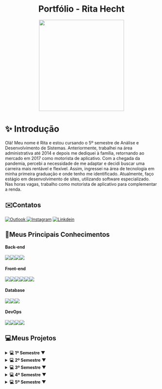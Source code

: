 <h1 align="center">Portfólio - Rita Hecht</h1>
<div align="center"><img src="https://github.com/ritahecht/Portifolio-RitaHecht/assets/89950512/a1ba4a33-4d6c-474e-a880-093442067f41" width="280" height="300"/></div>

# ✨ Introdução

Olá! Meu nome é Rita e estou cursando o 5º semestre de Análise e Desenvolvimento de Sistemas. Anteriormente, trabalhei na área administrativa até 2014 e depois me dediquei à família, retornando ao mercado em 2017 como motorista de aplicativo. Com a chegada da pandemia, percebi a necessidade de me adaptar e decidi buscar uma carreira mais rentável e flexível. Assim, ingressei na área de tecnologia em minha primeira graduação e onde tenho me identificado. Atualmente, faço estágio em desenvolvimento de sites, utilizando software especializado. Nas horas vagas, trabalho como motorista de aplicativo para complementar a renda.


## ✉️Contatos

<a href = "mailto:rita.hecht@outlook.com">![Outlook](https://img.shields.io/badge/Microsoft_Outlook-0078D4?style=for-the-badge&logo=microsoft-outlook&logoColor=white)
[![Instagram](https://img.shields.io/badge/Instagram-E4405F?style=for-the-badge&logo=instagram&logoColor=white)](https://www.instagram.com/rita_hecht/)
[![Linkdein](https://img.shields.io/badge/LinkedIn-0077B5?style=for-the-badge&logo=linkedin&logoColor=white)]()


<h2 align="left">📑Meus Principais Conhecimentos</h3>
<h4 align="left">Back-end</h4>
<div style="display: flex; align-items: center;">
    <img src="https://img.shields.io/badge/Node%20js-339933?style=for-the-badge&logo=nodedotjs&logoColor=white">
    <img src="https://img.shields.io/badge/Python-FFD43B?style=for-the-badge&logo=python&logoColor=blue">
    <img src="https://img.shields.io/badge/TypeScript-007ACC?style=for-the-badge&logo=typescript&logoColor=white">
    <img src="https://img.shields.io/badge/Java-007396?style=for-the-badge&logo=java&logoColor=white">
</div>

<h4 align="left">Front-end</h4>  
<div style="display: flex; align-items: center;">
 <img src="https://img.shields.io/badge/HTML5-E34F26?style=for-the-badge&logo=html5&logoColor=white" target="_blank">
 <img src="https://img.shields.io/badge/CSS3-1572B6?style=for-the-badge&logo=css3&logoColor=white" target="_blank">
 <img src="https://img.shields.io/badge/JavaScript-323330?style=for-the-badge&logo=javascript&logoColor=F7DF1E" target="_blank">
 <img src="https://img.shields.io/badge/Bootstrap-563D7C?style=for-the-badge&logo=bootstrap&logoColor=white" target="_blank">
 <img src="https://img.shields.io/badge/React-20232A?style=for-the-badge&logo=react&logoColor=61DAFB" target="_blank">
 <img src="https://img.shields.io/badge/React_Native-20232A?style=for-the-badge&logo=react&logoColor=61DAFB" target="_blank">  
</div>

<h4 align="left">Database</h4> 
<div style="display: flex; align-items: center;">
 <img src="https://img.shields.io/badge/MongoDB-4EA94B?style=for-the-badge&logo=mongodb&logoColor=white" target="_blank">
 <img src="https://img.shields.io/badge/MySQL-005C84?style=for-the-badge&logo=mysql&logoColor=white" target="_blank">
 <img src="https://img.shields.io/badge/MariaDB-003545?style=for-the-badge&logo=mariadb&logoColor=white" target="_blank">
</div>

<h4 align="left">DevOps</h4>
<div style="display: flex; align-items: center;">
 <img src="https://img.shields.io/badge/Docker-2CA5E0?style=for-the-badge&logo=docker&logoColor=white">
 <img src="https://img.shields.io/badge/GIT-E44C30?style=for-the-badge&logo=git&logoColor=white" target="_blank">
 <img src="https://img.shields.io/badge/GitHub-100000?style=for-the-badge&logo=github&logoColor=white">
 <img src="https://img.shields.io/badge/Slack-4A154B?style=for-the-badge&logo=slack&logoColor=white">
</div>

## 💻Meus Projetos

<details>
    <summary>
        <b>💻 1º Semestre</b>
        <span style="cursor: pointer;">▼</span>
    </summary>
    <p><strong>Data:</strong> Agosto/2021</p>
    <p>Empresa Parceira: <a href='https://www.linkedin.com/school/fatecjessenvidal/'>FATEC São José dos Campos - SP</a><br>

A finalidade do projeto foi automatizar a clonagem de repositórios de trabalhos de API anteriores e futuros desenvolvidos pelos alunos da FATEC. Com isso, além de conferir domínio desses repositórios à instituição por meio do GitHub, esses projetos passaram a ser armazenados e disponibilizados ao público em geral por meio de uma página web administrada unicamente por profissionais ligados à FATEC e autorizados para tanto.

Obejetivo: Desenvolver um sistema com objetivo de armazenar e gerenciar projetos do github, evitando problemas como perda ou alterações de arquivos, possibilitando autonomia e controle total para instituição.

Para alcançar esse resultado, a equipe desenvolveu um script em Python responsável por automatizar a clonagem de repositórios GitHub de projetos anteriores da FATEC. Com a raspagem das URLs desses projetos, os repositórios são clonados e exibidos em uma página web construída com HTML, CSS e JavaScript, facilitando o acesso e a visualização dessas informações.

<div>
  <img src="https://github.com/ritahecht/Portfolio-RitaHecht/assets/89950512/e0eaac60-107f-43aa-81b1-9f173a4eeb52" width="300" height="200" style="display: inline-block;">
  <img src="https://github.com/ritahecht/Portifolio-RitaHecht/assets/89950512/28755152-1540-4532-9102-87ca63731332" width="300" height="200" style="display: inline-block;">
  <img src="https://github.com/ritahecht/Portfolio-RitaHecht/assets/89950512/534788ab-fe71-449a-87ab-ec9f39980175" width="300" height="200" style="display: inline-block;">
</div>

<p align='justify'>
Github <a href='https://github.com/meta-build/FATEC-Projects'>FATEC Projects</a> </p>

<h2 align='center'> Tecnologias Utilizadas</h2>
<div>
  <span>
    <img align="center" alt="HTML5" height="30" width="40" src="https://raw.githubusercontent.com/devicons/devicon/master/icons/html5/html5-original.svg">HTML</img>
  </span>
  <span>
    <ul>
      <li>
        <b>Utilizada para a estruturação da página web.</b>  
      </li>
    </ul>
  </span>
</div>
<br>
<div>
  <span>
    <img align="center" alt="CSS3" height="30" width="40" src="https://raw.githubusercontent.com/devicons/devicon/master/icons/css3/css3-original.svg">CSS</img>
  </span>
  <span>
    <ul>
      <li>
        <b>Utilizada para a estilização da página web.</b>  
      </li>
    </ul>
  </span>
</div>
<br>
<div>
  <span>
    <img align="center" alt="Python" height="30" width="40" src="https://raw.githubusercontent.com/devicons/devicon/master/icons/python/python-original.svg">Python</img>
  </span>
  <span>
    <ul>
      <li>
        <b>Utilizada para a construção de gráficos e hospedagem utilizando Flask.</b>  
      </li>
    </ul>
  </span>
</div>

<h2 align='center'> Contribuições Pessoais</h2>

Neste projeto contribui com a parte de front-end, onde minha atuação girou em torno da parte visual das páginas, apoiando desde a prototipagem até a estruturação, com suas respectivas estilizações. Além de contribuir para o levantamento de requisitos necessários para a validações das entregas, bem como para documentação. 

Inicialmente tivemos dificuldades de comunicacao clara e para entender quais eram os requisitos a serem cumpridos dentro dos prazo pre definidos em relação às entregas. A adaptção a equipe, tecnologia e prazos foram meus principais desafios.

<h2>Hard Skills</h2>

1.	Programação em Python: Sei fazer com ajuda;
2.	Desenvolvimento Web (HTML/CSS): Sei fazer com auxílio de consultas;
3.	Controle de Versão (Git/GitHub): Sei fazer com autonomia;
4.	Organização de Dados: Sei fazer com autonomia;
5.	Criação de Protótipos Navegáveis com Figma: Sei fazer com autonomia;
6.	Conceitos iniciais de arquitetura de software: Sei fazer com ajuda;
7.	Conceitos aplicados de UX Designer: Sei fazer com ajuda.

<h2>Soft Skills</h2>
<p>
•	Trabalho em equipe – Equipe muito comunicativa e empenhada. Tentei interagir o máximo possível, colaborando e sendo pro-ativa, e identificando quais falhas de comunicação precisavamos melhorar para que a equipe pudesse desenvolver e compartilhar as experiências.</p><br>
<p>
•	Resolução de Problemas – Todas as fases do projeto tivemos que lidar com dificuldades técnicas e comportamentais, desenvolvendo habilidades sólidas de resolução, principalmente para identificar erros e otimizar processos. Para lidar com as demandas pessoais de cada um e para alinhar as dificuldades de cada integrante sem comprometer a qualidade da tomada de decisões e do desenvolvimento do projeto.</p><br>
<p>
•	Gerenciamento de Tempo – Precisamos nos organizar para lidar com várias tarefas, desde a criação até a entrega final, principalmente para definir prioridades e cumprir prazos previamente determinados.</p>
</p>
</details>


<details>
    <summary>
        <b>💻 2º Semestre</b>
        <span style="cursor: pointer;">▼</span>
    </summary>
    <p><strong>Data:</strong> Janeiro/2022</p>
    <p>Empresa Parceira: <a href='https://www.linkedin.com/company/pro4tech/'>Pro4Tech</a><br>

O propósito do projeto foi desenvolver um sistema de mensagens para centralizar a comunicação entre a empresa e seus clientes. A necessidade da empresa parceira de sistematizar e organizar as informações recebidas de clientes, essenciais para a eficácia dos serviços oferecidos.

O sistema possui o objetivo de melhorar a comunicação entre funcionário e cliente, além de apresentar uma interface que facilite a organização dos projetos e o andamento de suas atividades.

A solução foi elaborada utilizando Java para ambiente desktop, com o suporte de um banco de dados relacional desenvolvido em MySQL. Essa plataforma permite à empresa a comunicação direta e agrupada com clientes, facilitando o acesso e a gestão do histórico de comunicações e a produção de relatórios detalhados sobre essas interações.

<div>
  <img src="https://github.com/ritahecht/Portfolio-RitaHecht/assets/89950512/6a413e15-a422-4d85-bf72-3f0c6dc07b08" width="300" height="200" style="display: inline-block;">
  <img src="https://github.com/ritahecht/Portfolio-RitaHecht/assets/89950512/fe543aa0-c7a2-49c2-be25-9ebac1ec6b08" width="300" height="200" style="display: inline-block;">
  <img src="https://github.com/ritahecht/Portfolio-RitaHecht/assets/89950512/5080ecab-a4a3-46fd-a5a4-c7a85fadc878" width="300" height="200" style="display: inline-block;">
</div>


<p align='justify'>
Github <a href='https://github.com/meta-build/Pro4System'>Pro4Tech</a> </p>

<h2 align='center'> Tecnologias Utilizadas</h2>
<div>
  <span>
    <img align="center" alt="java" height="30" width="40" src="https://raw.githubusercontent.com/devicons/devicon/1119b9f84c0290e0f0b38982099a2bd027a48bf1/icons/java/java-original-wordmark.svg">JAVA</img>
  </span>
  <span>
    <ul>
      <li>
        <b>Utilizada para construir tanto o visual quanto a lógica por trás do funcionamento da aplicação desenvolvida.</b>  
      </li>
    </ul>
  </span>
</div>
<br>
<div>
  <span>
    <img align="center" alt="mysql" height="30" width="40" src="https://raw.githubusercontent.com/devicons/devicon/1119b9f84c0290e0f0b38982099a2bd027a48bf1/icons/mysql/mysql-original-wordmark.svg">MYSQL</img>
  </span>
  <span>
    <ul>
      <li>
        <b>Utilizada para armazenamento de dados.</b>  
      </li>
    </ul>
  </span>
</div>
<br>

<h2 align='center'> Contribuições Pessoais</h2>

Neste projeto tive a oportunidade de ser Product Owner, defini uma visão geral do produto, orientando o desenvolvimento e alinhando diretamente com cliente, para garantir todos seus requisitos. Exercendo comunicação eficaz entre o cliente e equipe de desenvolvimento.

Mantive e priorizei o backlog do produto e dos itens. Nas sprints, minha atuação foi focada na criação do backlog e das User Stories, validação dos requisitos e entrega de valor. Documentação e auxílio no desenvolvimento, devido a dificuldades encontradas durante o desenvolvimento e quase estourando prazo nas entregas.


<h2>Hard Skills</h2>

1.	Programação em Java: Sei fazer com ajuda;
2.	Modelagem de dados: Sei fazer com ajuda;
3.	Controle de Versão (Git/GitHub): Sei fazer com autonomia;
4.	Organização de Dados: Sei fazer com ajuda;
5.	Manuseio de banco de dados SQL: Sei fazer com auxílio de consultas;

<h2>Soft Skills</h2>
<p>
•	Comunicação – A comunicação clara e atenção nos requisitos, foram umas das principais atividades exercida. A ponte que tive que realizar ente cliente e equipe desenvolvedora foi um dos pilares mais importantes, para uma entrega que agregasse e atendesse o cliente e cumprisse os prazos. Na entrega decidimos implementar com chat de mensagens privado, onde seria um requisito de baixa prioridade, mas que agregaria valor ao projeto.</p><br>
<p>
•	Resolução de Problemas – Ao longo das sprints tive problemas com prazos, como exemplo na primeira sprint ocorreu de anteciparmos o desenvolvimento, porém na entrega seguimos uma linha de entrega da sprint em cima do prazo limite. Isso nos prejudicou na apresentação e nos requisitos acabamos que nao entregamos todas as telas , informadas ao cliente. Porém conseguimos entregar as telas de login e parceiros ja com backend dorando em todas as telas.<br>
<p>
•	Gerenciamento de Tempo – Este foi nosso maior desafio de escolher requisitos que primeiramente nos parecia simples, porém demandaram muito mais tempo excedendo a linha do ideal. Neste momento nas últimas horas de entrega solicitei a toda equipe que concentrasse neste requisito para que terminasse no prazo e pudéssemos entregar. Com esta força tarefa e empenho de todos apesar de uma linha nada ideal, conseguimos entregar no prazo. E o requisito de mensagens privadas agreagaram muito mais valor a entrega.</p></p>
</details>




<details>
    <summary>
        <b>💻 3º Semestre</b>
        <span style="cursor: pointer;">▼</span>
    </summary>
    <p><strong>Data:</strong> Agosto/2022</p>
    <p>Empresa Parceira: <a href='https://www.linkedin.com/company/trackcash/'>TrackCash</a><br>

O projeto proposto era desenvolver um software capaz de autorizar o acesso às informações de vendas dos clientes da empresa parceira TrackCash como API’s e planilhas de forma automatizada com intuito de otimizar o processo de reconciliação financeira.

<div>
  <img src="https://github.com/ritahecht/Portfolio-RitaHecht/assets/89950512/86f64300-6135-45ce-bcd4-bcb719ac23d6" width="300" height="200" style="display: inline-block;">
  <img src="https://github.com/ritahecht/Portfolio-RitaHecht/assets/89950512/de8bd18c-2bc7-49e8-a285-72d265807dc1" width="300" height="200" style="display: inline-block;">
  <img src="https://github.com/ritahecht/Portfolio-RitaHecht/assets/89950512/cda9865c-662b-47b1-82a5-f362984e41c3" width="300" height="200" style="display: inline-block;">
</div>

<p align='justify'>
Github <a href='https://github.com/TechForce-ADS/TrackCash'>TrackCash</a> </p>

<h2 align='center'> Tecnologias Utilizadas</h2>
<div>
  <span>
    <img align="center" alt="java" height="30" width="40" src="https://raw.githubusercontent.com/devicons/devicon/1119b9f84c0290e0f0b38982099a2bd027a48bf1/icons/java/java-original-wordmark.svg">JAVA</img>
  </span>
  <span>
    <ul>
      <li>
        <b>Utilizada para construir tanto o visual quanto a lógica por trás do funcionamento da aplicação desenvolvida.</b>  
      </li>
    </ul>
  </span>
</div>
<br>
<div>
  <span>
    <img align="center" alt="mysql" height="30" width="40" src="https://raw.githubusercontent.com/devicons/devicon/1119b9f84c0290e0f0b38982099a2bd027a48bf1/icons/mysql/mysql-original-wordmark.svg">MYSQL</img>
  </span>
  <span>
    <ul>
      <li>
        <b>Utilizada para armazenamento de dados.</b>  
      </li>
    </ul>
  </span>
</div>
<br>

<h2 align='center'> Contribuições Pessoais</h2>

Nesta API, tive a oportunidade me aprofundar na área de front-end. O que ampliou significativamente meu repertório. Ainda com dificuldade em entender a organização e desenvolvimento da equipe, fiz um CRUD que nao foi utilizado no projeto, porém me proporcionou uma visão mais ampla e agregou muito mais conhecimento. Além poder apoiar em alguns ajustes e acompanhar algumas integrações entre o front-end e o back-end, entendendo melhor como tornar as telas funcionais.


<h2>Hard Skills</h2>

1.	Programação em Java: Sei fazer com autonomia;
2.	Modelagem de dados: Sei fazer com ajuda;
3.	Controle de Versão (Git/GitHub): Sei fazer com autonomia;
4.	Organização de Dados: Sei fazer com ajuda;
5.	Manuseio de banco de dados SQL: Sei fazer com auxílio de consultas;



<h2>Soft Skills</h2>
<p>
•	Comunicação – Devido a mudança de equipe tive muitos problemas com comunicação, a falta de profissionalismo de alguns membros da equipe me fizeram não compartilha dificuldades em entender o código e com isso criar discussões.</p><br>
<p>
•	Resolução de Problemas – Após muita dificuldade na comunicação consegui expor meu ponto de vista e definir plano estratégico para fazer minhas entregas com valor e cumprindo prazos. Com isso pude contribuir com mais autonomia e aprimorar minha habilidade. Além de ouvir ativamente e comprrender diversas ideias diferentes. <br>
<p>
•	Gerenciamento de Tempo – Por estar mais envolvida com o desenvolvimento, pude contribuir com novas ideias e trabalhar a possibilidade de abordar problemas de maneira inovadora. Porém isso me trouxe muita dificuldade em manter prazos e mostrar resultados.</p>
</p>
</details>

<details>
    <summary>
        <b>💻 4º Semestre</b>
        <span style="cursor: pointer;">▼</span>
    </summary>
    <p><strong>Data:</strong> Janeiro/2023</p>
    <p>Empresa Parceira: <a href='https://www.linkedin.com/company/visiona-tecnologia-espacial-s-a-/'>Visona</a><br>

Neste projeto o cliente parceiro Visiona Tecnologia Espacial, procurava um sistema de gerenciamento de usuários, assim como um serviço de autenticação/autorização. 
Um sistema de Gerenciamento de Usuário, com tecnologia de micro serviços. Uma interface permitindo que os usuários, sejam criados, visualizados, editados e removidos.


<div>
  <img src="https://github.com/ritahecht/Portfolio-RitaHecht/assets/89950512/788e824c-f161-488d-a278-d4be8cfe9170" width="300" height="200" style="display: inline-block;">
  <img src="https://github.com/ritahecht/Portfolio-RitaHecht/assets/89950512/566ba979-188f-47aa-93af-f9c2ac64ef6a" width="300" height="200" style="display: inline-block;">
  <img src="https://github.com/ritahecht/Portfolio-RitaHecht/assets/89950512/1f2af395-c9b7-44c3-9a69-643b41bb58c9" width="300" height="200" style="display: inline-block;">
</div>

<p align='justify'>
Github <a href='https://github.com/4DeskGroup/API-2023.1'>Visiona</a> </p>

<h2 align='center'> Tecnologias Utilizadas</h2>
<div>
  <span>
    <img align="center" alt="react" height="30" width="40" src="https://cdn.jsdelivr.net/gh/devicons/devicon/icons/react/react-original.svg">React</img>
  </span>
  <span>
    <ul>
      <li>
        <b>Uma biblioteca front-end que foi utilizada para criação das interfaces de usuário.</b>  
      </li>
    </ul>
  </span>
</div>
<br>
<div>
  <span>
    <img align="center" alt="javascript" height="30" width="40" src="https://cdn.jsdelivr.net/gh/devicons/devicon/icons/javascript/javascript-original.svg">JavaScript</img>
  </span>
  <span>
    <ul>
      <li>
        <b>A partir dela, foi possível criar conteúdo com atualização dinâmica, múltimídias, imagens animadas, entre outros. </b>  
      </li>
    </ul>
  </span>
</div>
<div>
  <span>
    <img align="center" alt="type" height="30" width="40" src="https://cdn.jsdelivr.net/gh/devicons/devicon/icons/typescript/typescript-original.svg">TypeScript</img>
  </span>
  <span>
    <ul>
      <li>
        <b>Utilizada linguagem de programação que adiciona recursos avançados ao JavaScript, como a tipagem estática e interfaces. Com ela, fica mais fácil detectar e prevenir erros durante a fase de desenvolvimento.</b>  
      </li>
    </ul>
  </span>
</div>
<div>
  <span>
    <img align="center" alt="NodeJS" height="30" width="40" src="https://cdn.jsdelivr.net/gh/devicons/devicon/icons/nodejs/nodejs-original.svg">Node.JS</img>
  </span>
  <span>
    <ul>
      <li>
        <b>Utilizado para desenvolver o Back-end da aplicação.</b>  
      </li>
    </ul>
  </span>
</div>
<div>
<div>
  <span>
    <img align="center" alt="bootstrap" height="30" width="40" src="https://cdn.jsdelivr.net/gh/devicons/devicon/icons/bootstrap/bootstrap-original.svg">Bootstrap</img>
  </span>
  <span>
    <ul>
      <li>
        <b>Utilizado para desenvolvimento de componentes de interface e front-end em aplicações web. Foi aplicado para melhorar a experiência do usuário e tornar a aplicação mais amigável e responsiva.</b>  
      </li>
    </ul>
  </span>
</div>
<div>
  <span>
    <img align="center" alt="postgree" height="40" width="40" src="https://github.com/ritahecht/ritahecht/assets/89950512/b8c3c9a2-d210-4aa5-a007-df595b037727">PostgreSQL</img>
  </span>
  <span>
    <ul>
      <li>
        <b>Utilizado para registrar, armazenar e tratar todos os dados necessários para o bom funcionamento da aplicação.</b>  
      </li>
    </ul>
  </span>
</div>
<div>
  <span>
    <img align="center" alt="figma" height="40" width="40" src="https://cdn.jsdelivr.net/gh/devicons/devicon/icons/figma/figma-original.svg">Figma</img>
  </span>
  <span>
    <ul>
      <li>
        <b>Utilizado para Prototipagem do projeto</b>  
      </li>
    </ul>
  </span>
</div>
<br>

<h2 align='center'> Contribuições Pessoais</h2>

Durante as sprints, trabalhei na implementação das interfaces de usuário, utilizando tecnologias para criar layouts responsivos e interativos. Realizei integrações com o backend para garantir que as telas funcionassem corretamente, consumindo e exibindo os dados fornecidos pelas APIs. Além disso, otimizei o desempenho das páginas, garantindo uma experiência de usuário fluida e rápida. Ao longo do processo, também participei de testes de usabilidade e resolução de bugs para garantir a qualidade do produto final.


<h2>Hard Skills</h2>

1.	Programação em TypeScript: Sei fazer com ajuda;
2.	Desenvolvimeto Web em ReactJS: Sei fazer com ajuda;
3.	Desenvolvimento back-end com NodeJS: Sei fazer com ajuda;
4.	Gerenciamento de Banco de Dados SQL Sei fazer com auxílio de consultas;
6.	Criação de Protótipos Navegáveis com Figma: Sei fazer com autonomia;
7. Conceitos iniciais de arquitetura de software: Sei fazer com ajuda;



<h2>Soft Skills</h2>
<p>
•	Organização e Planejamento – Desenvolver e garantir que os métodos funcionem corretamente, além de testá-los e corrigir falhas, necessitou de uma habilidade significativa de resolução de problemas. Assim, tive que identificar e abordar questões técnicas e funcionais, demonstrando a capacidade de analisar problemas complexos e encontrar soluções eficazes.</p><br>
<p>
•	Resolução de Problemas – No projeto, assumi o compromisso de compartilhar responsabilidades e contribuir ativamente para alcançar objetivos compartilhados, mesmo tendo dificuldades técnicas. Assim, a equipe conseguiu dividir as tarefas de acordo com as habilidades e facilidades individuais. <br>
<p>
•	Gerenciamento de Tempo – No projeto, melhorei a capacidade de gerenciar tarefas de forma eficiente priorizando prazos, pois para cada sprint era necessário cumprir com as tarefas estabelecidas no backlog do produto, assim desenvolvi de acordo com o tempo limite..</p>
</p>
</details>

<details>
    <summary>
        <b>💻 5º Semestre</b>
        <span style="cursor: pointer;">▼</span>
    </summary>
    <p><strong>Data:</strong> Janeiro/2024</p>
    <p>Empresa Parceira: <a href='https://www.linkedin.com/company/oracle/'>oracle</a><br>

Neste projeto o cliente parceiro Oracle, propôs desenvolvimento de um aplicativo mobile, um sistema de gestão de parceiros para a Oracle. Este sistema será responsável por cadastrar novos parceiros, gerenciar atualizações de informações, acompanhar o desenvolvimento de conhecimento dos parceiros e fornecer relatórios relevantes.


<div>
  <img src="https://github.com/ritahecht/Portfolio-RitaHecht/assets/89950512/0ce7895f-eeea-4fc7-bb2c-a812adbaffb1" width="300" height="200" style="display: inline-block;">
  <img src="https://github.com/ritahecht/Portfolio-RitaHecht/assets/89950512/6c9e9b8a-2379-449b-9c15-66b37a972f9e" width="300" height="200" style="display: inline-block;">
  <img src="https://github.com/ritahecht/Portfolio-RitaHecht/assets/89950512/25c24f2c-ebb4-4c0a-9574-c6d5fcb8f3bf" width="300" height="200" style="display: inline-block;">
</div>

<p align='justify'>
Github <a href='https://github.com/atomofatec/API-ORACLE/tree/main'>Oracle</a> </p>

<h2 align='center'> Tecnologias Utilizadas</h2>
<div>
  <span>
    <img align="center" alt="react" height="30" width="40" src="https://cdn.jsdelivr.net/gh/devicons/devicon/icons/react/react-original.svg">React Native</img>
  </span>
  <span>
    <ul>
      <li>
        <b>Uma biblioteca front-end que foi utilizada para criação das interfaces direcinada para mobile.</b>  
      </li>
    </ul>
  </span>
</div>
<br>
<div>
  <span>
    <img align="center" alt="javascript" height="30" width="40" src="https://cdn.jsdelivr.net/gh/devicons/devicon/icons/javascript/javascript-original.svg">JavaScript</img>
  </span>
  <span>
    <ul>
      <li>
        <b>A partir dela, foi possível criar conteúdo com atualização dinâmica, múltimídias, imagens animadas, entre outros. </b>  
      </li>
    </ul>
  </span>
</div>

<div>
  <span>
    <img align="center" alt="postgree" height="40" width="40" src="https://github.com/ritahecht/ritahecht/assets/89950512/b8c3c9a2-d210-4aa5-a007-df595b037727">PostgreSQL</img>
  </span>
  <span>
    <ul>
      <li>
        <b>Utilizado para registrar, armazenar e tratar todos os dados necessários para o bom funcionamento da aplicação.</b>  
      </li>
    </ul>
  </span>
</div>
<div style="display: flex; align-items: center;">
  <img align="center" alt="NetBeans" height="40" width="35" src="https://cdn.jsdelivr.net/gh/devicons/devicon@latest/icons/mongodb/mongodb-original.svg">
  <span>MongoDB</span>
</div>
<div>
  <ul>
    <li><b>Utilizado para armazenamento e gerenciamento dos dados.</b></li>
  </ul>
</div>
<br>

<h2 align='center'> Contribuições Pessoais</h2>

Durante as sprints, contribui na parte de front-end desenvolvendo com uma ferramenta nova responsiva, React Native. Realizei o desenvolvimento, ajustes e testes de adaptação de luminosidade das telas. Efetuei as integrações entre o front-end e o back-end das telas em que estive diretamente envolvida (detalhes de ativos, perfil do usuário, ferramentas de administrador e telas de edição). Essas atividades me permitiram entender na prática como é possível tornar as telas funcionais.
Neste projeto o contato com cliente trouxe algumas divergencias e dificuldades na compreensão dos requisitos referente a expertise, onde a idéia entregue não correspondeu com a necessidade do cliente. Onde a expertise seriam mais detalhadas e teriam uma página mais ampla.
Essa experiência me permitiu muita troca com componentes do front-end e muito aprendizado no desenvolvimento de sistemas. Nesse projeto também tive a oportunidade de ter o primeiro contato com o desenvolvimento mobile e ferramentas como Android Studio, Expo e React Native.

<h2>Hard Skills</h2>

1.	Desenvolvimento Mobile em React Native: Sei fazer com ajuda;
2.	Uso de tags HTML: Sei fazer com autonomia;
3.	Aplicação de recursos CSS: Sei fazer com auxílio de consultas;
4.	Desenvolvimento back-end com NodeJS: Sei fazer com ajuda;
6.	Controle de Versão (Git/GitHub): Sei fazer com autonomia;
7. Gerenciamento de Banco de Dados SQL (PostgreSQL): Sei fazer com auxílio de consultas;
8. Gerenciamento de Banco de Dados NoSQL (MongoDB): Sei fazer com ajuda;
9. Criação de Protótipos Navegáveis (Figma): Sei fazer com autonomia;
10. Conceitos de arquitetura de software: Sei fazer com ajuda;



<h2>Soft Skills</h2>
<p>
•	Organização e Planejamento – Pela primeira vez assumi uma atividade de conecção front-end e back-end. Consegui entregar a estrutura dos controllers, especificamente na tela de edição parceiro, administrador e nas tela cadastro parceiro/administrador. Em relação a expertise fizemos a reestruturação, para adptar a necessidade do cliente com algumas alterações e nova validação. Adicionamos mais tabelas relacionais no banco entre expertise, tracks e qualificações. </p><br>
<p>
•	Equipe – Ao longo das sprints, encontrei bastante espaço para colaborar com os demais membros do grupo, compartilhar responsabilidades e contribuir para objetivos comuns. Um dos pontos mais importantes, foram as informações claras sobre as tarefas. <br>
<p>
•	Gerenciamento de Tempo – No projeto, tive muita autonomia no desenvolvimento. Isso me deixou confortável em desenvolver em tempo necessário para aprender com mais atenção todo o sistema criado.</p>
</p>
</details>


